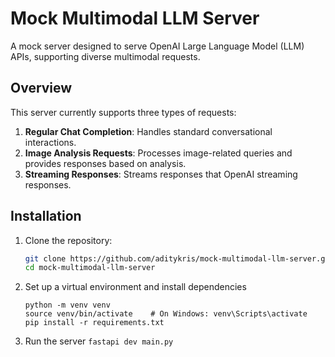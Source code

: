 # Mock Multimodal LLM Server

A mock server designed to serve OpenAI Large Language Model (LLM) APIs, supporting diverse multimodal requests.

## Overview

This server currently supports three types of requests:
1. **Regular Chat Completion**: Handles standard conversational interactions.
2. **Image Analysis Requests**: Processes image-related queries and provides responses based on analysis.
3. **Streaming Responses**: Streams responses that OpenAI streaming responses.

## Installation

1. Clone the repository:
   ```bash
   git clone https://github.com/aditykris/mock-multimodal-llm-server.git
   cd mock-multimodal-llm-server
   ```
2. Set up a virtual environment and install dependencies
    ```
    python -m venv venv
    source venv/bin/activate    # On Windows: venv\Scripts\activate
    pip install -r requirements.txt
    ```
3.  Run the server 
    ``` fastapi dev main.py ```
